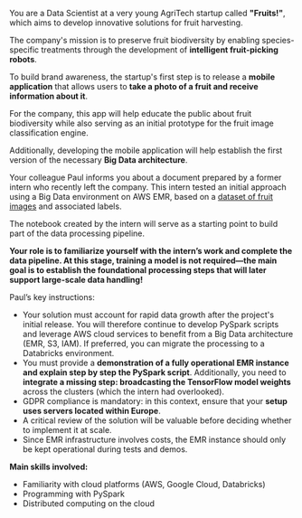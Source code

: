 You are a Data Scientist at a very young AgriTech startup called **"Fruits!"**, which aims to develop innovative solutions for fruit harvesting.

The company's mission is to preserve fruit biodiversity by enabling species-specific treatments through the development of **intelligent fruit-picking robots**.

To build brand awareness, the startup's first step is to release a **mobile application** that allows users to **take a photo of a fruit and receive information about it**.

For the company, this app will help educate the public about fruit biodiversity while also serving as an initial prototype for the fruit image classification engine.

Additionally, developing the mobile application will help establish the first version of the necessary **Big Data architecture**.

Your colleague Paul informs you about a document prepared by a former intern who recently left the company. This intern tested an initial approach using a Big Data environment on AWS EMR, based on a [dataset of fruit images](https://www.kaggle.com/datasets/moltean/fruits) and associated labels.

The notebook created by the intern will serve as a starting point to build part of the data processing pipeline.

**Your role is to familiarize yourself with the intern’s work and complete the data pipeline.
At this stage, training a model is not required—the main goal is to establish the foundational processing steps that will later support large-scale data handling!**

Paul’s key instructions:
- Your solution must account for rapid data growth after the project's initial release. You will therefore continue to develop PySpark scripts and leverage AWS cloud services to benefit from a Big Data architecture (EMR, S3, IAM). If preferred, you can migrate the processing to a Databricks environment.
- You must provide a **demonstration of a fully operational EMR instance and explain step by step the PySpark script**. Additionally, you need to **integrate a missing step: broadcasting the TensorFlow model weights** across the clusters (which the intern had overlooked).
- GDPR compliance is mandatory: in this context, ensure that your **setup uses servers located within Europe**.
- A critical review of the solution will be valuable before deciding whether to implement it at scale.
- Since EMR infrastructure involves costs, the EMR instance should only be kept operational during tests and demos.


**Main skills involved:**
- Familiarity with cloud platforms (AWS, Google Cloud, Databricks)
- Programming with PySpark
- Distributed computing on the cloud
